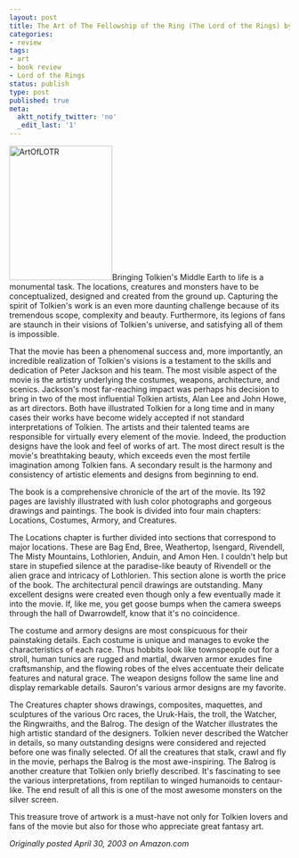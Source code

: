 ```yaml
---
layout: post
title: The Art of The Fellowship of the Ring (The Lord of the Rings) by Gary Russell
categories:
- review
tags:
- art
- book review
- Lord of the Rings
status: publish
type: post
published: true
meta:
  aktt_notify_twitter: 'no'
  _edit_last: '1'
---
```

<img title="ArtOfLOTR" src="http://www.yentran.org/blog/wp-content/uploads/2011/09/ArtOfLOTR.jpg" width="185" height="241" />Bringing Tolkien's Middle Earth to life is a monumental task. The locations, creatures and monsters have to be conceptualized, designed and created from the ground up. Capturing the spirit of Tolkien's work is an even more daunting challenge because of its tremendous scope, complexity and beauty. Furthermore, its legions of fans are staunch in their visions of Tolkien's universe, and satisfying all of them is impossible.

That the movie has been a phenomenal success and, more importantly, an incredible realization of Tolkien's visions is a testament to the skills and dedication of Peter Jackson and his team. The most visible aspect of the movie is the artistry underlying the costumes, weapons, architecture, and scenics. Jackson's most far-reaching impact was perhaps his decision to bring in two of the most influential Tolkien artists, Alan Lee and John Howe, as art directors. Both have illustrated Tolkien for a long time and in many cases their works have become widely accepted if not standard interpretations of Tolkien. The artists and their talented teams are responsible for virtually every element of the movie. Indeed, the production designs have the look and feel of works of art. The most direct result is the movie's breathtaking beauty, which exceeds even the most fertile imagination among Tolkien fans. A secondary result is the harmony and consistency of artistic elements and designs from beginning to end.

The book is a comprehensive chronicle of the art of the movie. Its 192 pages are lavishly illustrated with lush color photographs and gorgeous drawings and paintings. The book is divided into four main chapters: Locations, Costumes, Armory, and Creatures.

The Locations chapter is further divided into sections that correspond to major locations. These are Bag End, Bree, Weathertop, Isengard, Rivendell, The Misty Mountains, Lothlorien, Anduin, and Amon Hen. I couldn't help but stare in stupefied silence at the paradise-like beauty of Rivendell or the alien grace and intricacy of Lothlorien. This section alone is worth the price of the book. The architectural pencil drawings are outstanding. Many excellent designs were created even though only a few eventually made it into the movie. If, like me, you get goose bumps when the camera sweeps through the hall of Dwarrowdelf, know that it's no coincidence.

The costume and armory designs are most conspicuous for their painstaking details. Each costume is unique and manages to evoke the characteristics of each race. Thus hobbits look like townspeople out for a stroll, human tunics are rugged and martial, dwarven armor exudes fine craftsmanship, and the flowing robes of the elves accentuate their delicate features and natural grace. The weapon designs follow the same line and display remarkable details. Sauron's various armor designs are my favorite.

The Creatures chapter shows drawings, composites, maquettes, and sculptures of the various Orc races, the Uruk-Hais, the troll, the Watcher, the Ringwraiths, and the Balrog. The design of the Watcher illustrates the high artistic standard of the designers. Tolkien never described the Watcher in details, so many outstanding designs were considered and rejected before one was finally selected. Of all the creatures that stalk, crawl and fly in the movie, perhaps the Balrog is the most awe-inspiring. The Balrog is another creature that Tolkien only briefly described. It's fascinating to see the various interpretations, from reptilian to winged humanoids to centaur-like. The end result of all this is one of the most awesome monsters on the silver screen.

This treasure trove of artwork is a must-have not only for Tolkien lovers and fans of the movie but also for those who appreciate great fantasy art.

*Originally posted April 30, 2003 on Amazon.com*
